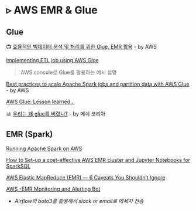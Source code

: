 # ▹ AWS EMR & Glue

## Glue

📺 [효율적인 빅데이터 분석 및 처리를 위한 Glue, EMR 활용](https://www.youtube.com/watch?v=aavblrrk4Fo) - by AWS

[Implementing ETL job using AWS Glue](https://techmagie.wordpress.com/2019/07/29/implementing-etl-job-using-aws-glue/)

> AWS console로 Glue를 활용하는 예시 설명

[Best practices to scale Apache Spark jobs and partition data with AWS Glue](https://aws.amazon.com/ko/blogs/big-data/best-practices-to-scale-apache-spark-jobs-and-partition-data-with-aws-glue/) - by AWS

[AWS Glue: Lesson learned…](https://medium.com/@techatcore/aws-glue-lesson-learned-437d73f3e988)

📊 [우리는 왜 glue를 버렸나?](https://www.slideshare.net/Thomas_Hyun_Park/20200206-glue) - by 메쉬 코리아

## EMR \(Spark\)

[Running Apache Spark on AWS](https://medium.com/acast-tech/running-apache-spark-on-aws-81a5f766d3a6)

[How to Set-up a cost-effective AWS EMR cluster and Jupyter Notebooks for SparkSQL](https://medium.com/@andcy7/how-to-set-up-a-cost-effective-aws-emr-cluster-and-jupyter-notebooks-for-sparksql-552360ffd4bc)

[AWS Elastic MapReduce \(EMR\) — 6 Caveats You Shouldn’t Ignore](https://towardsdatascience.com/aws-elastic-mapreduce-emr-6-caveats-you-shouldnt-ignore-7a3e260e19c1)

[AWS -EMR Monitoring and Alerting Bot](https://medium.com/swlh/aws-emr-monitoring-and-alerting-bot-20db4b9662)  
  -  _Airflow와 boto3를 활용해서 slack or email로 메세지 전송_



